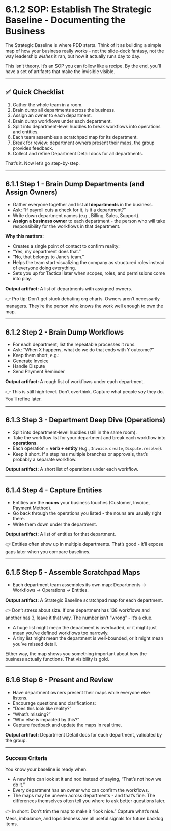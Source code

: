 # 6.1.2 SOP: Establish The Strategic Baseline - Documenting the Business

The Strategic Baseline is where PDD starts. Think of it as building a simple map of how your business really works - not the slide-deck fantasy, not the way leadership *wishes* it ran, but how it actually runs day to day.

This isn’t theory. It’s an SOP you can follow like a recipe. By the end, you’ll have a set of artifacts that make the invisible visible.


---

## ✅ Quick Checklist

1. Gather the whole team in a room.
2. Brain dump all departments across the business.
3. Assign an owner to each department.
4. Brain dump workflows under each department.
5. Split into department-level huddles to break workflows into operations and entities.
6. Each team assembles a scratchpad map for its department.
7. Break for review: department owners present their maps, the group provides feedback.
8. Collect and refine Department Detail docs for all departments.

That’s it. Now let’s go step-by-step.


---

## 6.1.1 Step 1 - Brain Dump Departments (and Assign Owners)

- Gather everyone together and list **all departments** in the business.
- Ask: “If payroll cuts a check for it, is it a department?”
- Write down department names (e.g., Billing, Sales, Support).
- **Assign a business owner** to each department - the person who will take responsibility for the workflows in that department.

**Why this matters:**

- Creates a single point of contact to confirm reality:
- “Yes, my department does that.”
- “No, that belongs to Jane’s team.”
- Helps the team start visualizing the company as structured roles instead of everyone doing everything.
- Sets you up for Tactical later when scopes, roles, and permissions come into play.

**Output artifact:** A list of departments with assigned owners.

👉 Pro tip: Don’t get stuck debating org charts. Owners aren’t necessarily managers. They’re the person who knows the work well enough to own the map.


---

## 6.1.2 Step 2 - Brain Dump Workflows

- For each department, list the repeatable processes it runs.
- Ask: “When X happens, what do we do that ends with Y outcome?”
- Keep them short, e.g.:
- Generate Invoice
- Handle Dispute
- Send Payment Reminder

**Output artifact:** A rough list of workflows under each department.

👉 This is still high-level. Don’t overthink. Capture what people *say* they do. You’ll refine later.


---

## 6.1.3 Step 3 - Department Deep Dive (Operations)

- Split into department-level huddles (still in the same room).
- Take the workflow list for your department and break each workflow into **operations**.
- Each operation = **verb + entity** (e.g., `Invoice.create`, `Dispute.resolve`).
- Keep it short. If a step has multiple branches or approvals, that’s probably a separate workflow.

**Output artifact:** A short list of operations under each workflow.


---

## 6.1.4 Step 4 - Capture Entities

- Entities are the **nouns** your business touches (Customer, Invoice, Payment Method).
- Go back through the operations you listed - the nouns are usually right there.
- Write them down under the department.

**Output artifact:** A list of entities for that department.

👉 Entities often show up in multiple departments. That’s good - it’ll expose gaps later when you compare baselines.


---

## 6.1.5 Step 5 - Assemble Scratchpad Maps

- Each department team assembles its own map: Departments → Workflows → Operations → Entities.

**Output artifact:** A Strategic Baseline scratchpad map for each department.

👉 Don’t stress about size. If one department has 138 workflows and another has 3, leave it that way. The number isn’t “wrong” - it’s a clue.

- A huge list might mean the department is overloaded, or it might just mean you’ve defined workflows too narrowly.
- A tiny list might mean the department is well-bounded, or it might mean you’ve missed detail.

Either way, the map shows you something important about how the business actually functions. That visibility is gold.


---

## 6.1.6 Step 6 - Present and Review

- Have department owners present their maps while everyone else listens.
- Encourage questions and clarifications:
- “Does this look like reality?”
- “What’s missing?”
- “Who else is impacted by this?”
- Capture feedback and update the maps in real time.

**Output artifact:** Department Detail docs for each department, validated by the group.


---

### Success Criteria

You know your baseline is ready when:

- A new hire can look at it and nod instead of saying, “That’s not how we do it.”
- Every department has an owner who can confirm the workflows.
- The maps may be uneven across departments - and that’s fine. The differences themselves often tell you where to ask better questions later.

👉 In short: Don’t trim the map to make it “look nice.” Capture what’s real. Mess, imbalance, and lopsidedness are all useful signals for future backlog items.
